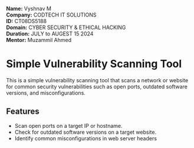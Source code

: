 **Name:** Vyshnav M </br>
**Company:** CODTECH IT SOLUTIONS </br>
**ID:** CT08DS5188 </br>
**Domain:** CYBER SECURITY & ETHICAL HACKING </br>
**Duration:** JULY to AUGEST 15 2024 </br>
**Mentor:** Muzammil Ahmed </br>

# Simple Vulnerability Scanning Tool
This is a simple vulnerability scanning tool that scans a network or website for common security vulnerabilities such as open ports, outdated software versions, and misconfigurations.

## Features
- Scan open ports on a target IP or hostname.
- Check for outdated software versions on a target website.
- Identify common misconfigurations in web server headers
